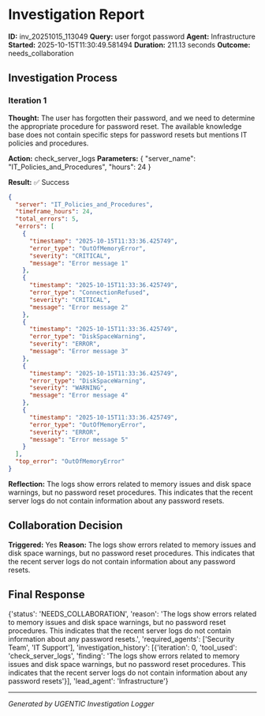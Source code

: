 # Investigation Report

**ID:** inv_20251015_113049
**Query:** user forgot password
**Agent:** Infrastructure
**Started:** 2025-10-15T11:30:49.581494
**Duration:** 211.13 seconds
**Outcome:** needs_collaboration

## Investigation Process

### Iteration 1

**Thought:** The user has forgotten their password, and we need to determine the appropriate procedure for password reset. The available knowledge base does not contain specific steps for password resets but mentions IT policies and procedures.

**Action:** check_server_logs
**Parameters:** {
  "server_name": "IT_Policies_and_Procedures",
  "hours": 24
}

**Result:** ✅ Success
```json
{
  "server": "IT_Policies_and_Procedures",
  "timeframe_hours": 24,
  "total_errors": 5,
  "errors": [
    {
      "timestamp": "2025-10-15T11:33:36.425749",
      "error_type": "OutOfMemoryError",
      "severity": "CRITICAL",
      "message": "Error message 1"
    },
    {
      "timestamp": "2025-10-15T11:33:36.425749",
      "error_type": "ConnectionRefused",
      "severity": "CRITICAL",
      "message": "Error message 2"
    },
    {
      "timestamp": "2025-10-15T11:33:36.425749",
      "error_type": "DiskSpaceWarning",
      "severity": "ERROR",
      "message": "Error message 3"
    },
    {
      "timestamp": "2025-10-15T11:33:36.425749",
      "error_type": "DiskSpaceWarning",
      "severity": "WARNING",
      "message": "Error message 4"
    },
    {
      "timestamp": "2025-10-15T11:33:36.425749",
      "error_type": "OutOfMemoryError",
      "severity": "ERROR",
      "message": "Error message 5"
    }
  ],
  "top_error": "OutOfMemoryError"
}
```

**Reflection:** The logs show errors related to memory issues and disk space warnings, but no password reset procedures. This indicates that the recent server logs do not contain information about any password resets.

## Collaboration Decision

**Triggered:** Yes
**Reason:** The logs show errors related to memory issues and disk space warnings, but no password reset procedures. This indicates that the recent server logs do not contain information about any password resets.

## Final Response

{'status': 'NEEDS_COLLABORATION', 'reason': 'The logs show errors related to memory issues and disk space warnings, but no password reset procedures. This indicates that the recent server logs do not contain information about any password resets.', 'required_agents': ['Security Team', 'IT Support'], 'investigation_history': [{'iteration': 0, 'tool_used': 'check_server_logs', 'finding': 'The logs show errors related to memory issues and disk space warnings, but no password reset procedures. This indicates that the recent server logs do not contain information about any password resets'}], 'lead_agent': 'Infrastructure'}

---
*Generated by UGENTIC Investigation Logger*
